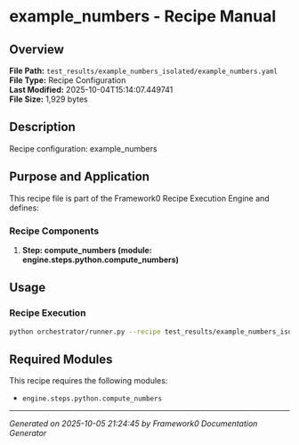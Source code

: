 # example_numbers - Recipe Manual

## Overview
**File Path:** `test_results/example_numbers_isolated/example_numbers.yaml`  
**File Type:** Recipe Configuration  
**Last Modified:** 2025-10-04T15:14:07.449741  
**File Size:** 1,929 bytes  

## Description
Recipe configuration: example_numbers

## Purpose and Application
This recipe file is part of the Framework0 Recipe Execution Engine and defines:

### Recipe Components
1. **Step: compute_numbers (module: engine.steps.python.compute_numbers)**

## Usage

### Recipe Execution
```bash
python orchestrator/runner.py --recipe test_results/example_numbers_isolated/example_numbers.yaml
```


## Required Modules

This recipe requires the following modules:

- `engine.steps.python.compute_numbers`


---
*Generated on 2025-10-05 21:24:45 by Framework0 Documentation Generator*

